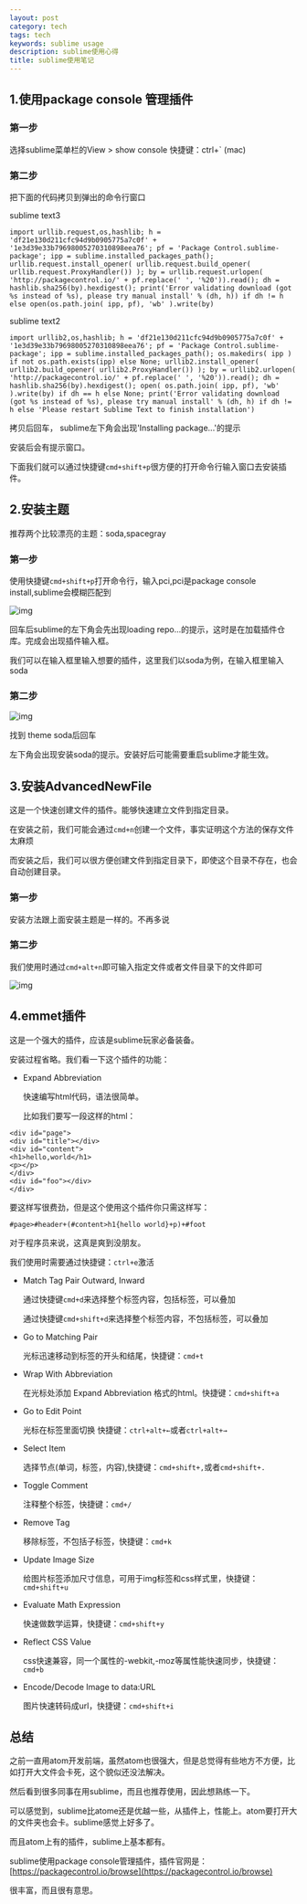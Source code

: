 ```yaml
---
layout: post
category: tech
tags: tech
keywords: sublime usage
description: sublime使用心得
title: sublime使用笔记
---
```


## 1.使用package console 管理插件

### 第一步
 
选择sublime菜单栏的View > show console 	快捷键：ctrl+` (mac)

### 第二步

把下面的代码拷贝到弹出的命令行窗口

sublime text3

```
import urllib.request,os,hashlib; h = 'df21e130d211cfc94d9b0905775a7c0f' + '1e3d39e33b79698005270310898eea76'; pf = 'Package Control.sublime-package'; ipp = sublime.installed_packages_path(); urllib.request.install_opener( urllib.request.build_opener( urllib.request.ProxyHandler()) ); by = urllib.request.urlopen( 'http://packagecontrol.io/' + pf.replace(' ', '%20')).read(); dh = hashlib.sha256(by).hexdigest(); print('Error validating download (got %s instead of %s), please try manual install' % (dh, h)) if dh != h else open(os.path.join( ipp, pf), 'wb' ).write(by)
```

sublime text2

```
import urllib2,os,hashlib; h = 'df21e130d211cfc94d9b0905775a7c0f' + '1e3d39e33b79698005270310898eea76'; pf = 'Package Control.sublime-package'; ipp = sublime.installed_packages_path(); os.makedirs( ipp ) if not os.path.exists(ipp) else None; urllib2.install_opener( urllib2.build_opener( urllib2.ProxyHandler()) ); by = urllib2.urlopen( 'http://packagecontrol.io/' + pf.replace(' ', '%20')).read(); dh = hashlib.sha256(by).hexdigest(); open( os.path.join( ipp, pf), 'wb' ).write(by) if dh == h else None; print('Error validating download (got %s instead of %s), please try manual install' % (dh, h) if dh != h else 'Please restart Sublime Text to finish installation')
```

拷贝后回车， sublime左下角会出现'Installing package...'的提示

安装后会有提示窗口。

下面我们就可以通过快捷键```cmd+shift+p```很方便的打开命令行输入窗口去安装插件。

## 2.安装主题

推荐两个比较漂亮的主题：soda,spacegray

### 第一步

使用快捷键```cmd+shift+p```打开命令行，输入pci,pci是package console install,sublime会模糊匹配到

![img](/images/pci.png)

回车后sublime的左下角会先出现loading repo...的提示，这时是在加载插件仓库。完成会出现插件输入框。

我们可以在输入框里输入想要的插件，这里我们以soda为例，在输入框里输入soda

### 第二步

![img](/images/soda.png)

找到 theme soda后回车

左下角会出现安装soda的提示。安装好后可能需要重启sublime才能生效。

## 3.安装AdvancedNewFile

这是一个快速创建文件的插件。能够快速建立文件到指定目录。

在安装之前，我们可能会通过```cmd+n```创建一个文件，事实证明这个方法的保存文件太麻烦

而安装之后，我们可以很方便创建文件到指定目录下，即使这个目录不存在，也会自动创建目录。

### 第一步

安装方法跟上面安装主题是一样的。不再多说

### 第二步

我们使用时通过```cmd+alt+n```即可输入指定文件或者文件目录下的文件即可

![img](/images/advancednewfile.png)

## 4.emmet插件

这是一个强大的插件，应该是sublime玩家必备装备。

安装过程省略。我们看一下这个插件的功能：

* Expand Abbreviation

   快速编写html代码，语法很简单。

   比如我们要写一段这样的html：

```
<div id="page">
<div id="title"></div>
<div id="content">
<h1>hello,world</h1>
<p></p>
</div>
<div id="foo"></div>
</div>   
```

   要这样写很费劲，但是这个使用这个插件你只需这样写：

   ```
   #page>#header+(#content>h1{hello world}+p)+#foot
   ```

   对于程序员来说，这真是爽到没朋友。

   我们使用时需要通过快捷键：```ctrl+e```激活

* Match Tag Pair Outward, Inward
	
	通过快捷键```cmd+d```来选择整个标签内容，包括标签，可以叠加

	通过快捷键```cmd+shift+d```来选择整个标签内容，不包括标签，可以叠加


* Go to Matching Pair
	
	光标迅速移动到标签的开头和结尾，快捷键：```cmd+t```

* Wrap With Abbreviation

	在光标处添加  Expand Abbreviation	 格式的html。快捷键：```cmd+shift+a```

* Go to Edit Point
	
	光标在标签里面切换 快捷键：```ctrl+alt+←```或者```ctrl+alt+→```

* Select Item
	
	选择节点(单词，标签，内容),快捷键：```cmd+shift+,```或者```cmd+shift+.```

* Toggle Comment

	注释整个标签，快捷键：```cmd+/```

* Remove Tag
	
	移除标签，不包括子标签，快捷键：```cmd+k```

* Update Image Size

	给图片标签添加尺寸信息，可用于img标签和css样式里，快捷键：```cmd+shift+u```

* Evaluate Math Expression

	快速做数学运算，快捷键：```cmd+shift+y```

* Reflect CSS Value

	css快速兼容，同一个属性的-webkit,-moz等属性能快速同步，快捷键：```cmd+b```

* Encode/Decode Image to data:URL

	图片快速转码成url，快捷键：```cmd+shift+i```


## 总结

之前一直用atom开发前端，虽然atom也很强大，但是总觉得有些地方不方便，比如打开大文件会卡死，这个貌似还没法解决。

然后看到很多同事在用sublime，而且也推荐使用，因此想熟练一下。

可以感觉到，sublime比atome还是优越一些，从插件上，性能上。atom要打开大的文件夹也会卡。sublime感觉上好多了。

而且atom上有的插件，sublime上基本都有。

sublime使用package console管理插件，插件官网是：[https://packagecontrol.io/browse](https://packagecontrol.io/browse)

很丰富，而且很有意思。







